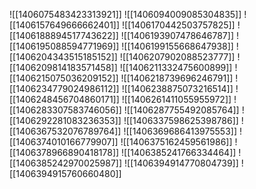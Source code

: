 ![[1406075483423313921]]
![[1406094009085304835]]
![[1406157649666662401]]
![[1406170442503757825]]
![[1406188894517743622]]
![[1406193907478646787]]
![[1406195088594771969]]
![[1406199155668647938]]
![[1406204343515185152]]
![[1406207902088523777]]
![[1406209814183571458]]
![[1406211332475600899]]
![[1406215075036209152]]
![[1406218739696246791]]
![[1406234779024986112]]
![[1406238875073216514]]
![[1406248456704860171]]
![[1406261411055955972]]
![[1406283307583746056]]
![[1406287755492085764]]
![[1406292281083236353]]
![[1406337598625398786]]
![[1406367532076789764]]
![[1406369686413975553]]
![[1406374010166779907]]
![[1406375162459561986]]
![[1406378966890418178]]
![[1406385241766334464]]
![[1406385242970025987]]
![[1406394914770804739]]
![[1406394915760660480]]
